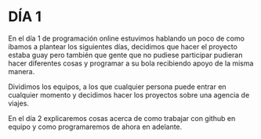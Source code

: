 # DÍA 1

En el día 1 de programación online estuvimos hablando un poco de como íbamos a plantear los siguientes días, decidimos que hacer el proyecto estaba guay pero también que gente que no pudiese participar pudieran hacer diferentes cosas y programar a su bola recibiendo apoyo de la misma manera.

Dividimos los equipos, a los que cualquier persona puede entrar en cualquier momento y decidimos hacer los proyectos sobre una agencia de viajes.

En el día 2 explicaremos cosas acerca de como trabajar con github en equipo y como programaremos de ahora en adelante.
